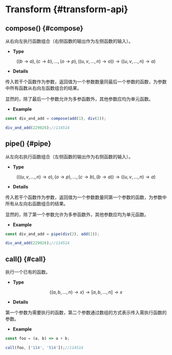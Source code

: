 # Transform {#transform-api}

## compose() {#compose}

从右向左执行函数组合（右侧函数的输出作为左侧函数的输入）。

- **Type**

$$((b\rightarrow a),(c \rightarrow b),...,(o\rightarrow p),((u,v,...,n)\rightarrow o))\rightarrow ((u,v,...,n)\rightarrow a)$$

- **Details**

传入若干个函数作为参数，返回值为一个参数数量同最后一个参数的函数，为参数中所有函数从右向左函数组合的结果。

显然的，除了最后一个参数允许为多参函数外，其他参数应均为单元函数。

- **Example**

```js
const div_and_add = compose(add(1), div(2));

div_and_add(229026);//114514
```

## pipe() {#pipe}

从左向右执行函数组合（左侧函数的输出作为右侧函数的输入）。

- **Type**

$$(((u,v,...,n)\rightarrow o),(o\rightarrow p),...,(c \rightarrow b),(b\rightarrow a))\rightarrow ((u,v,...,n)\rightarrow a)$$

- **Details**

传入若干个函数作为参数，返回值为一个参数数量同第一个参数的函数，为参数中所有从左向右函数组合的结果。

显然的，除了第一个参数允许为多参函数外，其他参数应均为单元函数。

- **Example**

```js
const div_and_add = pipe(div(2), add(1));

div_and_add(229026);//114514
```

## call() {#call}

执行一个已有的函数。

- **Type**


$$((a,b,...,n)\rightarrow x)\rightarrow [a,b,...,n]\rightarrow x$$

- **Details**

第一个参数为需要执行的函数，第二个参数通过数组的方式表示传入需执行函数的参数。

- **Example**

```js
const foo = (a, b) => a + b;

call(foo, ['114', '514']);//114514
```